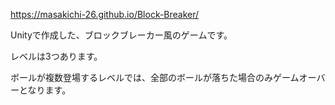 https://masakichi-26.github.io/Block-Breaker/

Unityで作成した、ブロックブレーカー風のゲームです。

レベルは3つあります。

ボールが複数登場するレベルでは、全部のボールが落ちた場合のみゲームオーバーとなります。
